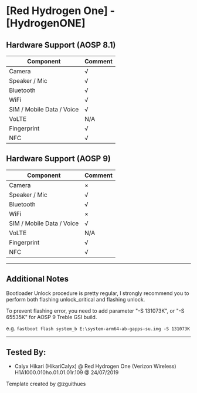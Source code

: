 # [Red Hydrogen One] - [HydrogenONE]

## Hardware Support (AOSP 8.1)
| Component                 |      Comment                                              |
|---------------------------|-----------------------------------------------------------|
| Camera                    | √                                                         |
| Speaker / Mic             | √                                                         |
| Bluetooth                 | √                                                         |
| WiFi                      | √                                                         |
| SIM / Mobile Data / Voice | √                                                         |
| VoLTE                     | N/A                                                         |
| Fingerprint               | √                                                         |
| NFC                       | √                                                         |


## Hardware Support (AOSP 9)
| Component                 |      Comment                                              |
|---------------------------|-----------------------------------------------------------|
| Camera                    | ×                                                         |
| Speaker / Mic             | √                                                         |
| Bluetooth                 | √                                                         |
| WiFi                      | ×                                                         |
| SIM / Mobile Data / Voice | √                                                         |
| VoLTE                     | N/A                                                         |
| Fingerprint               | √                                                         |
| NFC                       | √                                                         |


***
## Additional Notes

Bootloader Unlock procedure is pretty regular, I strongly recommend you to perform both flashing unlock_critical and flashing unlock.

To prevent flashing error, you need to add parameter "-S 131073K", or "-S 65535K" for AOSP 9 Treble GSI build.

e.g. 
`fastboot flash system_b E:\system-arm64-ab-gapps-su.img -S 131073K`
***


## Tested By:
* Calyx Hikari (HikariCalyx) @ Red Hydrogen One (Verizon Wireless) H1A1000.010ho.01.01.01r.109 @ 24/07/2019


Template created by @zguithues